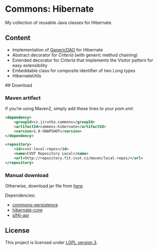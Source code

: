 # Commons: Hibernate

My collection of reusable Java classes for Hibernate.


## Content

- Implementation of [GenericDAO](http://github.com/jirutka/commons-persistence/) for Hibernate
- Abstract decorator for _Criteria_ (with generic method chaining)
- Extended decorator for _Criteria_ that implements the Visitor pattern for easy extensibility
- Embeddable class for composite identifier of two Long types
- HibernateUtils


## Download

### Maven artifact
 
If you’re using Maven2, simply add these lines to your _pom.xml_:

```xml
<dependency>
    <groupId>cz.jirutka.commons</groupId>
    <artifactId>commons-hibernate</artifactId>
    <version>1.0-SNAPSHOT</version>
</dependency>

<repository>
    <id>cvut-local-repos</id>
    <name>CVUT Repository Local</name>
    <url>http://repository.fit.cvut.cz/maven/local-repos/</url>
</repository>
```

### Manual download

Otherwise, download jar file from [here](https://github.com/downloads/jirutka/commons-hibernate/commons-hibernate-1.0-SNAPSHOT.jar).

Dependencies:
* [commons-persistence](http://github.com/jirutka/commons-persistence/downloads)
* [hibernate-core](http://www.hibernate.org/downloads.html)
* [slf4j-api](http://www.slf4j.org/download.html)


## License

This project is licensed under [LGPL version 3](http://www.gnu.org/licenses/lgpl.txt).
